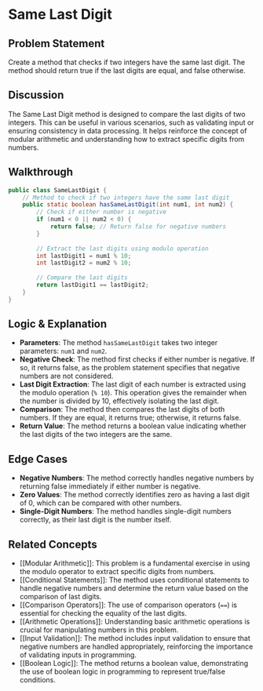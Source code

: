 # Same Last Digit
## Problem Statement
Create a method that checks if two integers have the same last digit. The method should return true if the last digits are equal, and false otherwise.
## Discussion
The Same Last Digit method is designed to compare the last digits of two integers. This can be useful in various scenarios, such as validating input or ensuring consistency in data processing. It helps reinforce the concept of modular arithmetic and understanding how to extract specific digits from numbers.
## Walkthrough
```java
public class SameLastDigit {
    // Method to check if two integers have the same last digit
    public static boolean hasSameLastDigit(int num1, int num2) {
        // Check if either number is negative
        if (num1 < 0 || num2 < 0) {
            return false; // Return false for negative numbers
        }
        
        // Extract the last digits using modulo operation
        int lastDigit1 = num1 % 10;
        int lastDigit2 = num2 % 10;
        
        // Compare the last digits
        return lastDigit1 == lastDigit2;
    }
}
```
## Logic & Explanation
- **Parameters**: The method `hasSameLastDigit` takes two integer parameters: `num1` and `num2`.
- **Negative Check**: The method first checks if either number is negative. If so, it returns false, as the problem statement specifies that negative numbers are not considered.
- **Last Digit Extraction**: The last digit of each number is extracted using the modulo operation (`% 10`). This operation gives the remainder when the number is divided by 10, effectively isolating the last digit.
- **Comparison**: The method then compares the last digits of both numbers. If they are equal, it returns true; otherwise, it returns false.
- **Return Value**: The method returns a boolean value indicating whether the last digits of the two integers are the same.
## Edge Cases
- **Negative Numbers**: The method correctly handles negative numbers by returning false immediately if either number is negative.
- **Zero Values**: The method correctly identifies zero as having a last digit of 0, which can be compared with other numbers.
- **Single-Digit Numbers**: The method handles single-digit numbers correctly, as their last digit is the number itself.
## Related Concepts
- [[Modular Arithmetic]]: This problem is a fundamental exercise in using the modulo operator to extract specific digits from numbers.
- [[Conditional Statements]]: The method uses conditional statements to handle negative numbers and determine the return value based on the comparison of last digits.
- [[Comparison Operators]]: The use of comparison operators (`==`) is essential for checking the equality of the last digits.
- [[Arithmetic Operations]]: Understanding basic arithmetic operations is crucial for manipulating numbers in this problem.
- [[Input Validation]]: The method includes input validation to ensure that negative numbers are handled appropriately, reinforcing the importance of validating inputs in programming.
- [[Boolean Logic]]: The method returns a boolean value, demonstrating the use of boolean logic in programming to represent true/false conditions.
